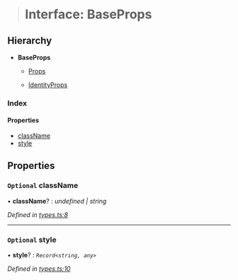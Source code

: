 > # Interface: BaseProps

## Hierarchy

* **BaseProps**

  * [Props](_types_.props.md)

  * [IdentityProps](_types_.identityprops.md)

### Index

#### Properties

* [className](_types_.baseprops.md#optional-classname)
* [style](_types_.baseprops.md#optional-style)

## Properties

### `Optional` className

• **className**? : *undefined | string*

*Defined in [types.ts:8](https://github.com/polkadot-js/ui/blob/88777fd/packages/ui-identicon/src/types.ts#L8)*

___

### `Optional` style

• **style**? : *`Record<string, any>`*

*Defined in [types.ts:10](https://github.com/polkadot-js/ui/blob/88777fd/packages/ui-identicon/src/types.ts#L10)*